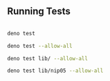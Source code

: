 ## Running Tests

``` bash

deno test

deno test --allow-all

deno test lib/ --allow-all

deno test lib/nip05 --allow-all

```